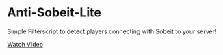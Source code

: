 # Anti-Sobeit-Lite


Simple Filterscript to detect players connecting with Sobeit to your server!


[Watch Video](https://www.youtube.com/watch?v=0y24tHtHpUE&t=1s)


